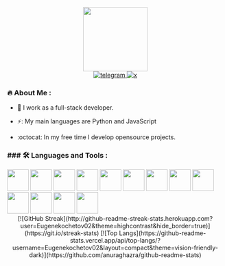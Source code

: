 <div id="header" align="center">
  <img src="https://media.giphy.com/media/v1.Y2lkPTc5MGI3NjExbjgxNnp1cWJzaGJzejNodnEwZ3o1amhzc214M2JiOTQ5bTJkamVzNyZlcD12MV9pbnRlcm5hbF9naWZfYnlfaWQmY3Q9cw/kBrSH5C4ps9nyNDo4S/giphy.gif" width="150"/>

  <div id="badges">
  <a href="https://t.me/Eugene_Kochetov">
    <img src="https://img.shields.io/badge/telegram-blue?style=for-the-badge&logo=telegram&logoColor=white" alt="telegram"/>
  </a>
    <a href="https://twitter.com/kochetov_eugene">
    <img src="https://img.shields.io/badge/x-black?style=for-the-badge&logo=x&logoColor=white" alt="x"/>
  </a>
</div>
<img src="https://komarev.com/ghpvc/?username=Eugenekochetov02&style=flat-square&color=blue" alt=""/>
</div>

### :fire: About Me :
- :briefcase: I work as a full-stack developer.

- :zap:: My main languages are Python and JavaScript

- :octocat: In my free time I develop opensource projects.


### ### :hammer_and_wrench: Languages and Tools :
<img src="https://cdn.jsdelivr.net/gh/devicons/devicon@latest/icons/python/python-original.svg" width="50" height="50" />
<img src="https://cdn.jsdelivr.net/gh/devicons/devicon@latest/icons/fastapi/fastapi-original.svg" width="50" height="50"/>
<img src="https://cdn.jsdelivr.net/gh/devicons/devicon@latest/icons/django/django-plain.svg" width="50" height="50"/>
<img src="https://cdn.jsdelivr.net/gh/devicons/devicon@latest/icons/javascript/javascript-original.svg" width="50" height="50"/>
<img src="https://cdn.jsdelivr.net/gh/devicons/devicon@latest/icons/nestjs/nestjs-original.svg" width="50" height="50"/>
<img src="https://cdn.jsdelivr.net/gh/devicons/devicon@latest/icons/express/express-original.svg" width="50" height="50"/>
<img src="https://cdn.jsdelivr.net/gh/devicons/devicon@latest/icons/react/react-original.svg" width="50" height="50"/>
<img src="https://cdn.jsdelivr.net/gh/devicons/devicon@latest/icons/nextjs/nextjs-original.svg" width="50" height="50"/>
<img src="https://cdn.jsdelivr.net/gh/devicons/devicon@latest/icons/docker/docker-original.svg" width="50" height="50"/>
<img src="https://cdn.jsdelivr.net/gh/devicons/devicon@latest/icons/linux/linux-original.svg" width="50" height="50"/>
<img src="https://cdn.jsdelivr.net/gh/devicons/devicon@latest/icons/postgresql/postgresql-original.svg" width="50" height="50"/>
<img src="https://cdn.jsdelivr.net/gh/devicons/devicon@latest/icons/redis/redis-original.svg" width="50" height="50"/>
<img src="https://cdn.jsdelivr.net/gh/devicons/devicon@latest/icons/mongodb/mongodb-original.svg" width="50" height="50"/>



<div id="header" align="center">
[![GitHub Streak](http://github-readme-streak-stats.herokuapp.com?user=Eugenekochetov02&theme=highcontrast&hide_border=true)](https://git.io/streak-stats)
[![Top Langs](https://github-readme-stats.vercel.app/api/top-langs/?username=Eugenekochetov02&layout=compact&theme=vision-friendly-dark)](https://github.com/anuraghazra/github-readme-stats)
</div>
